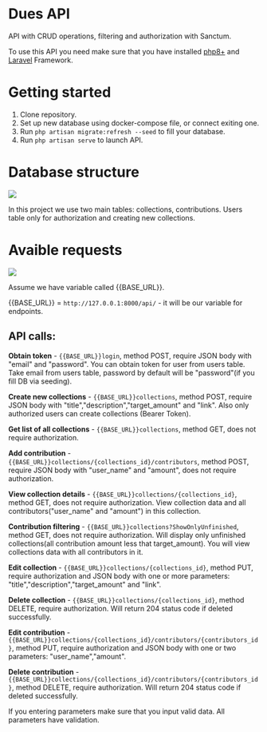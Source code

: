 # Dues API

API with CRUD operations, filtering and authorization with Sanctum.

To use this API you need make sure that you have
installed [php8+](https://www.php.net/) and [Laravel](https://laravel.com/) Framework.

# Getting started

1. Clone repository.
2. Set up new database using docker-compose file, or connect exiting one.
3. Run `php artisan migrate:refresh --seed` to fill your database.
4. Run `php artisan serve` to launch API.

# Database structure

<img src="https://i.imgur.com/f6lFVGG.png">

In this project we use two main tables: collections, contributions. Users table only for authorization and creating new collections.

# Avaible requests

<img src="https://i.imgur.com/Yldd4dY.png">

Assume we have variable called {{BASE_URL}}.

{{BASE_URL}} = `http://127.0.0.1:8000/api/` - it will be our variable for endpoints.

## API calls:

**Obtain token** - `{{BASE_URL}}login`, method POST, require JSON body with "email" and "password". You can obtain token for user from users table. Take email from users table, password by default will be "password"(if you fill DB via seeding).

**Create new collections** - `{{BASE_URL}}collections`, method POST, require JSON body with "title","description","target_amount" and "link". Also only authorized users can create collections (Bearer Token).

**Get list of all collections** - `{{BASE_URL}}collections`, method GET, does not require authorization.

**Add contribution** - `{{BASE_URL}}collections/{collections_id}/contributors`, method POST, require JSON body with "user_name" and "amount", does not require authorization.

**View collection details** - `{{BASE_URL}}collections/{collections_id}`, method GET, does not require authorization. View collection data and all contributors("user_name" and "amount") in this collection.

**Contribution filtering** - `{{BASE_URL}}collections?ShowOnlyUnfinished`, method GET, does not require authorization. Will display only unfinished collections(all contribution amount less that target_amount). You will view collections data with all contributors in it.

**Edit collection** - `{{BASE_URL}}collections/{collections_id}`, method PUT, require authorization and JSON body with one or more parameters: "title","description","target_amount" and "link".

**Delete collection** - `{{BASE_URL}}collections/{collections_id}`, method DELETE, require authorization. Will return 204 status code if deleted successfully.

**Edit contribution** - `{{BASE_URL}}collections/{collections_id}/contributors/{contributors_id}`, method PUT, require authorization and JSON body with one or two parameters: "user_name","amount".

**Delete contribution** - `{{BASE_URL}}collections/{collections_id}/contributors/{contributors_id}`, method DELETE, require authorization. Will return 204 status code if deleted successfully.

If you entering parameters make sure that you input valid data. All parameters have validation.
